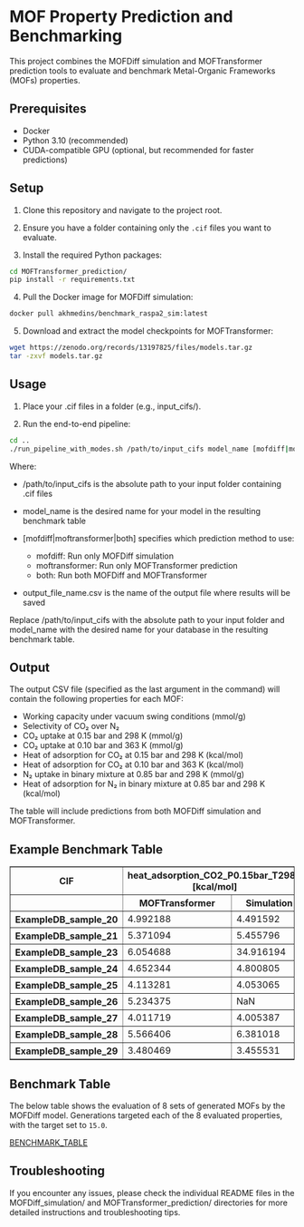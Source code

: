 # MOF Property Prediction and Benchmarking

This project combines the MOFDiff simulation and MOFTransformer prediction tools to evaluate and benchmark Metal-Organic Frameworks (MOFs) properties.

## Prerequisites

- Docker
- Python 3.10 (recommended)
- CUDA-compatible GPU (optional, but recommended for faster predictions)

## Setup

1. Clone this repository and navigate to the project root.

2. Ensure you have a folder containing only the `.cif` files you want to evaluate.

3. Install the required Python packages:

```bash
cd MOFTransformer_prediction/
pip install -r requirements.txt
```

4. Pull the Docker image for MOFDiff simulation:
```bash
docker pull akhmedins/benchmark_raspa2_sim:latest
```

5. Download and extract the model checkpoints for MOFTransformer:
```bash
wget https://zenodo.org/records/13197825/files/models.tar.gz
tar -zxvf models.tar.gz
```

## Usage

1. Place your .cif files in a folder (e.g., input_cifs/).

2. Run the end-to-end pipeline:
```bash
cd ..
./run_pipeline_with_modes.sh /path/to/input_cifs model_name [mofdiff|moftransformer|both] output_file_name.csv
```
Where:

* /path/to/input_cifs is the absolute path to your input folder containing .cif files
* model_name is the desired name for your model in the resulting benchmark table
* [mofdiff|moftransformer|both] specifies which prediction method to use:
  * mofdiff: Run only MOFDiff simulation
  * moftransformer: Run only MOFTransformer prediction
  * both: Run both MOFDiff and MOFTransformer

* output_file_name.csv is the name of the output file where results will be saved

Replace /path/to/input_cifs with the absolute path to your input folder and model_name with the desired name for your database in the resulting benchmark table.


## Output

The output CSV file (specified as the last argument in the command) will contain the following properties for each MOF:
- Working capacity under vacuum swing conditions (mmol/g)
- Selectivity of CO₂ over N₂
- CO₂ uptake at 0.15 bar and 298 K (mmol/g)
- CO₂ uptake at 0.10 bar and 363 K (mmol/g)
- Heat of adsorption for CO₂ at 0.15 bar and 298 K (kcal/mol)
- Heat of adsorption for CO₂ at 0.10 bar and 363 K (kcal/mol)
- N₂ uptake in binary mixture at 0.85 bar and 298 K (mmol/g)
- Heat of adsorption for N₂ in binary mixture at 0.85 bar and 298 K (kcal/mol)

The table will include predictions from both MOFDiff simulation and MOFTransformer.

## Example Benchmark Table

<div>
<table border="1" class="dataframe">
  <thead>
    <tr>
      <th>CIF</th>
      <th colspan="2" halign="left">heat_adsorption_CO2_P0.15bar_T298K [kcal/mol]</th>
      <th colspan="2" halign="left">heat_adsorption_CO2_P0.10bar_T363K [kcal/mol]</th>
      <th colspan="2" halign="left">CO2/N2_selectivity</th>
      <th colspan="2" halign="left">N2_binary_uptake_P0.85bar_T298K [mmol/g]</th>
      <th colspan="2" halign="left">CO2_uptake_P0.15bar_T298K [mmol/g]</th>
      <th colspan="2" halign="left">working_capacity_vacuum_swing [mmol/g]</th>
      <th colspan="2" halign="left">heat_adsorption_N2_binary_P0.85bar_T298K [kcal/mol]</th>
      <th colspan="2" halign="left">CO2_uptake_P0.10bar_T363K [mmol/g]</th>
    </tr>
    <tr>
      <th></th>
      <th>MOFTransformer</th>
      <th>Simulation</th>
      <th>MOFTransformer</th>
      <th>Simulation</th>
      <th>MOFTransformer</th>
      <th>Simulation</th>
      <th>MOFTransformer</th>
      <th>Simulation</th>
      <th>MOFTransformer</th>
      <th>Simulation</th>
      <th>MOFTransformer</th>
      <th>Simulation</th>
      <th>MOFTransformer</th>
      <th>Simulation</th>
      <th>MOFTransformer</th>
      <th>Simulation</th>
    </tr>
  </thead>
  <tbody>
    <tr>
      <th>ExampleDB_sample_20</th>
      <td>4.992188</td>
      <td>4.491592</td>
      <td>4.632812</td>
      <td>4.333871</td>
      <td>7.796875</td>
      <td>1.127828</td>
      <td>0.175781</td>
      <td>0.163640</td>
      <td>0.403076</td>
      <td>0.184558</td>
      <td>0.256348</td>
      <td>0.150945</td>
      <td>2.847656</td>
      <td>2.627568</td>
      <td>0.059082</td>
      <td>0.033613</td>
    </tr>
    <tr>
      <th>ExampleDB_sample_21</th>
      <td>5.371094</td>
      <td>5.455796</td>
      <td>4.480469</td>
      <td>5.359613</td>
      <td>15.796875</td>
      <td>3.385736</td>
      <td>0.183716</td>
      <td>0.160205</td>
      <td>0.536133</td>
      <td>0.542413</td>
      <td>0.443604</td>
      <td>0.478580</td>
      <td>2.634766</td>
      <td>2.650780</td>
      <td>0.101013</td>
      <td>0.063832</td>
    </tr>
    <tr>
      <th>ExampleDB_sample_23</th>
      <td>6.054688</td>
      <td>34.916194</td>
      <td>6.410156</td>
      <td>-335.459877</td>
      <td>16.437500</td>
      <td>6.034865</td>
      <td>0.149414</td>
      <td>0.204346</td>
      <td>0.961914</td>
      <td>1.233199</td>
      <td>0.686523</td>
      <td>0.503254</td>
      <td>3.498047</td>
      <td>-138.778409</td>
      <td>0.094116</td>
      <td>0.729945</td>
    </tr>
    <tr>
      <th>ExampleDB_sample_24</th>
      <td>4.652344</td>
      <td>4.800805</td>
      <td>4.144531</td>
      <td>4.247083</td>
      <td>7.289062</td>
      <td>1.262893</td>
      <td>0.196655</td>
      <td>0.235443</td>
      <td>0.354492</td>
      <td>0.297339</td>
      <td>0.230469</td>
      <td>0.251543</td>
      <td>2.427734</td>
      <td>2.477118</td>
      <td>0.085510</td>
      <td>0.045797</td>
    </tr>
    <tr>
      <th>ExampleDB_sample_25</th>
      <td>4.113281</td>
      <td>4.053065</td>
      <td>3.855469</td>
      <td>3.755058</td>
      <td>6.062500</td>
      <td>0.898120</td>
      <td>0.228638</td>
      <td>0.180196</td>
      <td>0.276855</td>
      <td>0.161838</td>
      <td>0.199097</td>
      <td>0.124192</td>
      <td>2.365234</td>
      <td>2.006219</td>
      <td>0.085876</td>
      <td>0.037646</td>
    </tr>
    <tr>
      <th>ExampleDB_sample_26</th>
      <td>5.234375</td>
      <td>NaN</td>
      <td>4.925781</td>
      <td>NaN</td>
      <td>10.835938</td>
      <td>NaN</td>
      <td>0.293457</td>
      <td>NaN</td>
      <td>0.882812</td>
      <td>NaN</td>
      <td>0.770508</td>
      <td>NaN</td>
      <td>2.812500</td>
      <td>NaN</td>
      <td>0.195435</td>
      <td>NaN</td>
    </tr>
    <tr>
      <th>ExampleDB_sample_27</th>
      <td>4.011719</td>
      <td>4.005387</td>
      <td>3.816406</td>
      <td>3.533202</td>
      <td>5.886719</td>
      <td>0.923698</td>
      <td>0.250244</td>
      <td>0.232439</td>
      <td>0.283691</td>
      <td>0.214704</td>
      <td>0.203125</td>
      <td>0.171601</td>
      <td>2.080078</td>
      <td>2.042183</td>
      <td>0.090820</td>
      <td>0.043103</td>
    </tr>
    <tr>
      <th>ExampleDB_sample_28</th>
      <td>5.566406</td>
      <td>6.381018</td>
      <td>5.089844</td>
      <td>5.976778</td>
      <td>17.171875</td>
      <td>4.763436</td>
      <td>0.187866</td>
      <td>0.171973</td>
      <td>0.528320</td>
      <td>0.819184</td>
      <td>0.427979</td>
      <td>0.726423</td>
      <td>2.962891</td>
      <td>3.222045</td>
      <td>0.073303</td>
      <td>0.092761</td>
    </tr>
    <tr>
      <th>ExampleDB_sample_29</th>
      <td>3.480469</td>
      <td>3.455531</td>
      <td>3.101562</td>
      <td>2.911063</td>
      <td>4.816406</td>
      <td>0.678424</td>
      <td>0.178955</td>
      <td>0.161567</td>
      <td>0.174194</td>
      <td>0.109611</td>
      <td>0.101318</td>
      <td>0.080514</td>
      <td>1.826172</td>
      <td>1.672587</td>
      <td>0.058533</td>
      <td>0.029097</td>
    </tr>
  </tbody>
</table>
</div>

## Benchmark Table

The below table shows the evaluation of 8 sets of generated MOFs by the MOFDiff model. Generations targeted each of the 8 evaluated properties, with the target set to `15.0`.

[BENCHMARK_TABLE](benchmark.csv)


## Troubleshooting
If you encounter any issues, please check the individual README files in the MOFDiff_simulation/ and MOFTransformer_prediction/ directories for more detailed instructions and troubleshooting tips.
